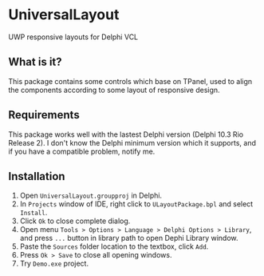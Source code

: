# UniversalLayout
 UWP responsive layouts for Delphi VCL

## What is it?
This package contains some controls which base on TPanel, used to align the components according to some layout of responsive design.

## Requirements
This package works well with the lastest Delphi version (Delphi 10.3 Rio Release 2). I don't know the Delphi minimum version which it supports, and if you have a compatible problem, notify me.

## Installation
1. Open `UniversalLayout.groupproj` in Delphi.
2. In `Projects` window of IDE, right click to `ULayoutPackage.bpl` and select `Install`.
3. Click `Ok` to close complete dialog.
4. Open menu `Tools > Options > Language > Delphi Options > Library`, and press `...` button in library path to open Dephi Library window.
5. Paste the `Sources` folder location to the textbox, click `Add`.
6. Press `Ok > Save` to close all opening windows.
7. Try `Demo.exe` project.
